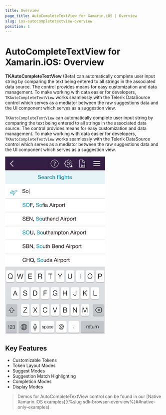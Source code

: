 ```yaml
---
title: Overview
page_title: AutoCompleteTextView for Xamarin.iOS | Overview
slug: ios-autocompletetextview-overview
position: 1
---
```


# AutoCompleteTextView for Xamarin.iOS: Overview

**TKAutoCompleteTextView** (Beta) can automatically complete user input string by comparing the text being entered to all strings in the associated data source. The control provides means for easy customization and data management. To make working with data easier for developers, <code>TKAutoCompleteTextView</code> works seamlessly with the Telerik DataSource control which serves as a mediator between the raw suggestions data and the UI component which serves as a suggestion view.

<code>TKAutoCompleteTextView</code> can automatically complete user input string by comparing the text being entered to all strings in the associated data source. The control provides means for easy customization and data management. To make working with data easier for developers, <code>TKAutoCompleteTextView</code> works seamlessly with the Telerik DataSource control which serves as a mediator between the raw suggestions data and the UI component which serves as a suggestion view.

<img src="../images/autocomplete-overview001.png"/>

## Key Features

- Customizable Tokens
- Token Layout Modes
- Suggest Modes
- Suggestion Match Highlighting
- Completion Modes
- Display Modes

> Demos for AutoCompleteTextView control can be found in our [Native Xamarin.iOS examples]({%slug sdk-browser-overview%}##native-only-examples).
